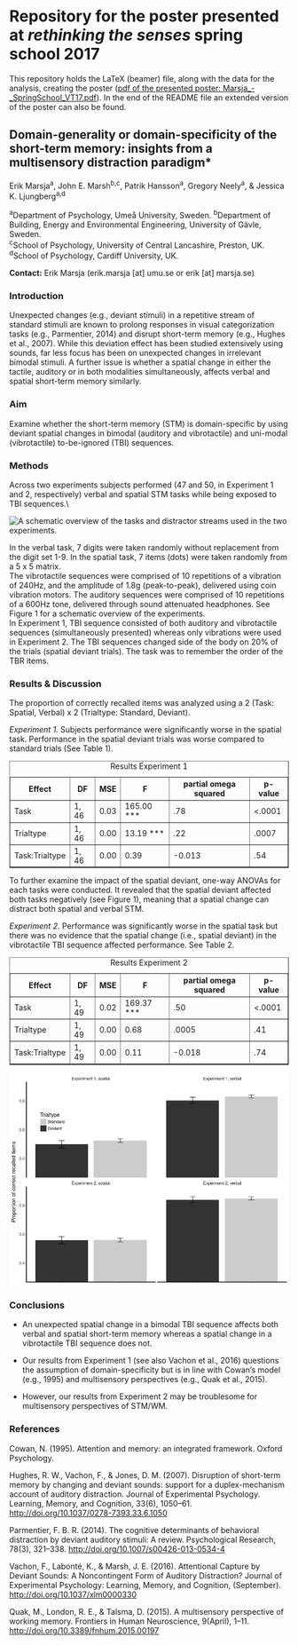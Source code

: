 # Repository for the poster presented at *rethinking the senses* spring school 2017

This repository holds the LaTeX (beamer) file, along with the data for the analysis, creating the poster ([pdf of the presented poster: Marsja_-_SpringSchool_VT17.pdf](Marsja_-_SpringSchool_VT17.pdf)). In the end of the README file an extended version of the poster can also be found.




## Domain-generality or domain-specificity of the short-term memory: insights from a multisensory distraction paradigm*

Erik Marsja<sup>a</sup>, John E. Marsh<sup>b,c</sup>, Patrik Hansson<sup>a</sup>,
Gregory Neely<sup>a</sup>, & Jessica K. Ljungberg<sup>a,d</sup>

<sup>a</sup>Department of Psychology, Umeå University, Sweden.
<sup>b</sup>Department of Building, Energy and Environmental Engineering,
University of Gävle, Sweden.\
<sup>c</sup>School of Psychology, University of Central Lancashire, Preston,
UK. <sup>d</sup>School of Psychology, Cardiff University, UK.

**Contact:** Erik Marsja (erik.marsja [at] umu.se or erik [at] marsja.se)


### Introduction 

Unexpected changes (e.g., deviant stimuli) in
a repetitive stream of standard stimuli are known to prolong responses
in visual categorization tasks (e.g., Parmentier, 2014) and disrupt
short-term memory (e.g., Hughes et al., 2007). While this deviation effect has
been studied extensively using sounds, far less focus has been on
unexpected changes in irrelevant bimodal stimuli. A further issue is
whether a spatial change in either the tactile, auditory or in both
modalities simultaneously, affects verbal and spatial short-term memory
similarly.

### Aim

Examine whether the short-term memory (STM) is
domain-specific by using deviant spatial changes in bimodal (auditory
and vibrotactile) and uni-modal (vibrotactile) to-be-ignored (TBI)
sequences.


### Methods 
Across two experiments subjects performed (47 and 50, in Experiment 1 and 2, respectively) verbal and spatial STM tasks while being exposed to TBI sequences.\

![A schematic overview of the tasks and distractor streams used in the
two experiments.](figures/Schematic2.png)

In the verbal task, 7 digits were taken randomly without replacement
from the digit set 1-9. In the spatial task, 7 items (dots) were taken
randomly from a 5 x 5 matrix.\
The vibrotactile sequences were comprised of 10 repetitions of a
vibration of 240Hz, and the amplitude of 1.8g (peak-to-peak), delivered
using coin vibration motors. The auditory sequences were comprised of 10
repetitions of a 600Hz tone, delivered through sound attenuated
headphones. See Figure 1 for a schematic overview of the experiments.\
In Experiment 1, TBI sequence consisted of both auditory and
vibrotactile sequences (simultaneously presented) whereas only
vibrations were used in Experiment 2. The TBI sequences changed side of
the body on 20% of the trials (spatial deviant trials). The task was to
remember the order of the TBR items.

### Results & Discussion
The proportion of correctly recalled items was analyzed using a 2 (Task: Spatial, Verbal) x 2 (Trialtype: Standard, Deviant).

*Experiment 1.* Subjects performance were significantly worse in the
spatial task. Performance in the spatial deviant trials was worse
compared to standard trials (See Table 1).

<table border=1>
<caption align="top"> Results Experiment 1 </caption>
<tr> <th> Effect </th> <th> DF </th> <th> MSE </th> <th> F </th> <th> partial omega squared </th> <th> p-value </th>  </tr>
  <tr> <td> Task </td> <td> 1, 46 </td> <td> 0.03 </td> <td> 165.00 *** </td> <td> .78 </td> <td> <.0001 </td> </tr>
  <tr> <td> Trialtype </td> <td> 1, 46 </td> <td> 0.00 </td> <td> 13.19 *** </td> <td> .22 </td> <td> .0007 </td> </tr>
  <tr> <td> Task:Trialtype </td> <td> 1, 46 </td> <td> 0.00 </td> <td> 0.39 </td> <td> -0.013 </td> <td> .54 </td> </tr>
   </table>

To further examine the impact of the spatial deviant, one-way ANOVAs for
each tasks were conducted. It revealed that the spatial deviant affected
both tasks negatively (see Figure 1), meaning that a spatial change can
distract both spatial and verbal STM.

*Experiment 2.* Performance was significantly worse in the spatial task
but there was no evidence that the spatial change (i.e., spatial
deviant) in the vibrotactile TBI sequence affected performance. See
Table 2.

<table border=1>
<caption align="top"> Results Experiment 2 </caption>
<tr> <th> Effect </th> <th> DF </th> <th> MSE </th> <th> F </th> <th> partial omega squared </th> <th> p-value </th>  </tr>
  <tr> <td> Task </td> <td> 1, 49 </td> <td> 0.02 </td> <td> 169.37 *** </td> <td> .50 </td> <td> <.0001 </td> </tr>
  <tr> <td> Trialtype </td> <td> 1, 49 </td> <td> 0.00 </td> <td> 0.68 </td> <td> .0005 </td> <td> .41 </td> </tr>
  <tr> <td> Task:Trialtype </td> <td> 1, 49 </td> <td> 0.00 </td> <td> 0.11 </td> <td> -0.018 </td> <td> .74 </td> </tr>
   </table>
   
![Proportion of correctly recalled items across tasks, trialtypes, and experiments](figures/figure2.png)


### Conclusions

-   An unexpected spatial change in a bimodal TBI sequence affects both
    verbal and spatial short-term memory whereas a spatial change in a
    vibrotactile TBI sequence does not.

-   Our results from Experiment 1 (see also Vachon et al., 2016) questions the
    assumption of domain-specificity but is in line with Cowan’s model
    (e.g., 1995) and multisensory perspectives (e.g., Quak et al., 2015).

-   However, our results from Experiment 2 may be troublesome for
    multisensory perspectives of STM/WM.

### References

Cowan, N. (1995). Attention and memory: an integrated framework. Oxford Psychology.

Hughes, R. W., Vachon, F., & Jones, D. M. (2007). Disruption of short-term memory by changing and deviant sounds: support for a duplex-mechanism account of auditory distraction. Journal of Experimental Psychology. Learning, Memory, and Cognition, 33(6), 1050–61. http://doi.org/10.1037/0278-7393.33.6.1050

Parmentier, F. B. R. (2014). The cognitive determinants of behavioral distraction by deviant auditory stimuli: A review. Psychological Research, 78(3), 321–338. http://doi.org/10.1007/s00426-013-0534-4

Vachon, F., Labonté, K., & Marsh, J. E. (2016). Attentional Capture by Deviant Sounds: A Noncontingent Form of Auditory Distraction? Journal of Experimental Psychology: Learning, Memory, and Cognition, (September). http://doi.org/10.1037/xlm0000330

Quak, M., London, R. E., & Talsma, D. (2015). A multisensory perspective of working memory. Frontiers in Human Neuroscience, 9(April), 1–11. http://doi.org/10.3389/fnhum.2015.00197
